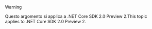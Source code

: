 > [!WARNING]
> <span data-ttu-id="cbfbd-101">Questo argomento si applica a .NET Core SDK 2.0 Preview 2.</span><span class="sxs-lookup"><span data-stu-id="cbfbd-101">This topic applies to .NET Core SDK 2.0 Preview 2.</span></span>